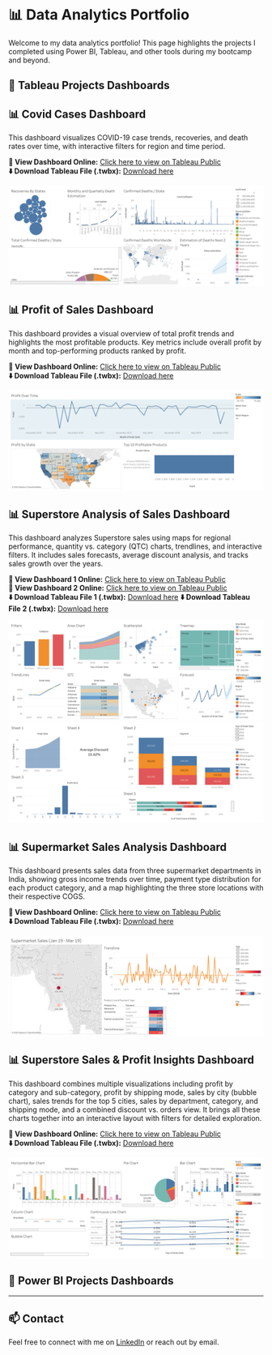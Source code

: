 # 📊 Data Analytics Portfolio

Welcome to my data analytics portfolio! This page highlights the projects I completed using Power BI, Tableau, and other tools during my bootcamp and beyond.

## 🚀 Tableau Projects Dashboards


## 📊 Covid Cases Dashboard
This dashboard visualizes COVID-19 case trends, recoveries, and death rates over time, with interactive filters for region and time period.

**🔗 View Dashboard Online:** [Click here to view on Tableau Public](https://public.tableau.com/app/profile/athanasios.thanos/viz/CaseStudyDashboard3/Dashboard1?publish=yes)  
**⬇️ Download Tableau File (.twbx):** [Download here](dashboards/tableau/covid_case_study.twbx)  

![Covid Cases Dashboard Preview](images/tableau/covid_case_study.png)


## 📊 Profit of Sales Dashboard
This dashboard provides a visual overview of total profit trends and highlights the most profitable products. Key metrics include overall profit by month and top-performing products ranked by profit.

**🔗 View Dashboard Online:** [Click here to view on Tableau Public](https://public.tableau.com/app/profile/athanasios.thanos/viz/CaseStudy1Expand/Dashboard1?publish=yes&showOnboarding=true)  
**⬇️ Download Tableau File (.twbx):** [Download here](dashboards/tableau/case_study_1.twbx)  

![Profit of Sales Dashboard Preview](images/tableau/case_study_1.png)


## 📊 Superstore Analysis of Sales Dashboard
This dashboard analyzes Superstore sales using maps for regional performance, quantity vs. category (QTC) charts, trendlines, and interactive filters. It includes sales forecasts, average discount analysis, and tracks sales growth over the years.

**🔗 View Dashboard 1 Online:** [Click here to view on Tableau Public](https://public.tableau.com/app/profile/athanasios.thanos/viz/Book3_17431701257730/Dashboard1?publish=yes)  
**🔗 View Dashboard 2 Online:** [Click here to view on Tableau Public](https://public.tableau.com/app/profile/athanasios.thanos/viz/CaseStudyDashboard4/Dashboard1?publish=yes)  
**⬇️ Download Tableau File 1 (.twbx):** [Download here](dashboards/tableau/superstore_analysis_case_study_1.twbx)
**⬇️ Download Tableau File 2 (.twbx):** [Download here](dashboards/tableau/superstore_analysis_case_study_2.twbx) 

![Superstore Analysis of Sales Dashboard 1 Preview](images/tableau/superstore_analysis_1_case_study.png)
![Superstore Analysis of Sales Dashboard 2 Preview](images/tableau/superstore_analysis_2_case_study.png)


## 📊 Supermarket Sales Analysis Dashboard
This dashboard presents sales data from three supermarket departments in India, showing gross income trends over time, payment type distribution for each product category, and a map highlighting the three store locations with their respective COGS.

**🔗 View Dashboard Online:** [Click here to view on Tableau Public](https://public.tableau.com/app/profile/athanasios.thanos/viz/Book4-FirstCaseStudy/Dashboard1?publish=yes)  
**⬇️ Download Tableau File (.twbx):** [Download here](dashboards/tableau/supermarket_case_study.twbx)  

![Supermarket Sales Analysis Dashboard Preview](images/tableau/supermarket_case_study.png)


## 📊 Superstore Sales & Profit Insights Dashboard
This dashboard combines multiple visualizations including profit by category and sub-category, profit by shipping mode, sales by city (bubble chart), sales trends for the top 5 cities, sales by department, category, and shipping mode, and a combined discount vs. orders view. It brings all these charts together into an interactive layout with filters for detailed exploration.

**🔗 View Dashboard Online:** [Click here to view on Tableau Public](https://public.tableau.com/app/profile/athanasios.thanos/viz/FinalAssignment_17464583865740/Dashboard1?publish=yes)  
**⬇️ Download Tableau File (.twbx):** [Download here](dashboards/tableau/final_assignment.twbx)  

![Superstore Sales & Profit Insights Dashboard Preview](images/tableau/final_assignment.png)




## 🚀 Power BI Projects Dashboards

---

## 📫 Contact
Feel free to connect with me on [LinkedIn](https://www.linkedin.com/in/thanasis-thanos-b041091b9/) or reach out by email.

